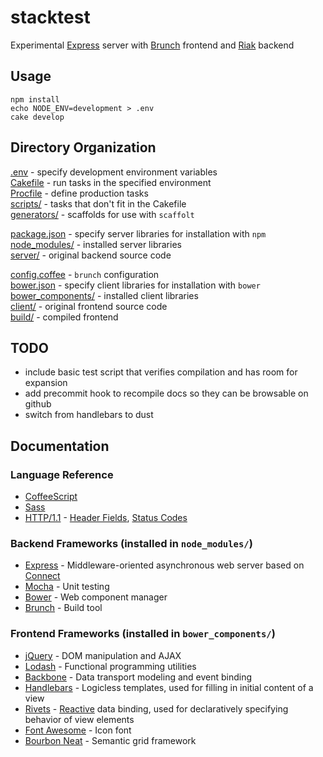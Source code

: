 # stacktest

Experimental [Express](http://expressjs.com/) server with [Brunch](http://brunch.io) frontend and [Riak](http://basho.com/riak/) backend

## Usage

    npm install
    echo NODE_ENV=development > .env
    cake develop

## Directory Organization

[.env](.env) - specify development environment variables  
[Cakefile](Cakefile) - run tasks in the specified environment  
[Procfile](Procfile) - define production tasks  
[scripts/](scripts/) - tasks that don't fit in the Cakefile  
[generators/](generators/) - scaffolds for use with `scaffolt`  

[package.json](package.json) - specify server libraries for installation with `npm`  
[node_modules/](node_modules/) - installed server libraries  
[server/](server/) - original backend source code  

[config.coffee](config.coffee) - `brunch` configuration  
[bower.json](bower.json) - specify client libraries for installation with `bower`  
[bower_components/](bower_components/) - installed client libraries  
[client/](client/) - original frontend source code  
[build/](build/) - compiled frontend  

## TODO

- include basic test script that verifies compilation and has room for expansion
- add precommit hook to recompile docs so they can be browsable on github
- switch from handlebars to dust


## Documentation

### Language Reference

- [CoffeeScript](http://coffeescript.org/)
- [Sass](http://sass-lang.com/docs/yardoc/file.SASS_REFERENCE.html)
- [HTTP/1.1](http://www.w3.org/Protocols/rfc2616/rfc2616.html) - [Header Fields](http://www.w3.org/Protocols/rfc2616/rfc2616-sec14.html), [Status Codes](http://www.w3.org/Protocols/rfc2616/rfc2616-sec10.html)

### Backend Frameworks (installed in `node_modules/`)

- [Express](http://expressjs.com/) - Middleware-oriented asynchronous web server
based on [Connect](http://www.senchalabs.org/connect/)
- [Mocha](http://visionmedia.github.com/mocha/) - Unit testing
- [Bower](http://twitter.github.com/bower/) - Web component manager
- [Brunch](http://brunch.io/) - Build tool

### Frontend Frameworks (installed in `bower_components/`)
- [jQuery](http://api.jquery.com/) - DOM manipulation and AJAX
- [Lodash](http://lodash.com/docs) - Functional programming utilities
- [Backbone](http://backbonejs.org/) - Data transport modeling and event binding
- [Handlebars](http://handlebarsjs.com/) - Logicless templates, used for filling in initial content of a view
- [Rivets](http://rivetsjs.com/) - [Reactive](http://en.wikipedia.org/wiki/Reactive_programming) data binding, used for declaratively specifying behavior of view elements
- [Font Awesome](http://fortawesome.github.com/Font-Awesome/) - Icon font
- [Bourbon Neat](http://neat.bourbon.io/) - Semantic grid framework

